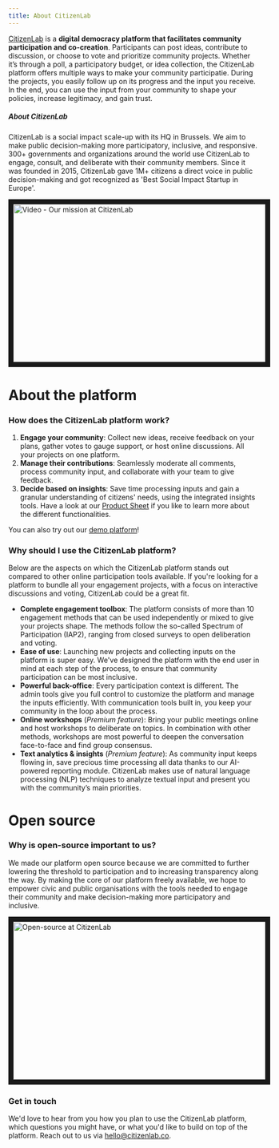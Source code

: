 ```yaml
---
title: About CitizenLab
---
```


[CitizenLab](https://www.citizenlab.co) is a **digital democracy platform that facilitates community participation and co-creation**. Participants can post ideas, contribute to discussion, or choose to vote and prioritize community projects. Whether it’s through a poll, a participatory budget, or idea collection, the CitizenLab platform offers multiple ways to make your community participatie. During the projects, you easily follow up on its progress and the input you receive. In the end, you can use the input from your community to shape your policies, increase legitimacy, and gain trust.

##### About CitizenLab
CitizenLab is a social impact scale-up with its HQ in Brussels. We aim to make public decision-making more participatory, inclusive, and responsive. 300+ governments and organizations around the world use CitizenLab to engage, consult, and deliberate with their community members. Since it was founded in 2015, CitizenLab gave 1M+ citizens a direct voice in public decision-making and got recognized as 'Best Social Impact Startup in Europe'.

<a href="https://youtu.be/LRPvKS83ilA" target="_blank"><img src="https://global-uploads.webflow.com/5a3bf6310252f900015dae82/60521419e42ae85cb25b1918_thumbnail%20mission%20video-p-2000.jpeg"
alt="Video - Our mission at CitizenLab" width="560" height="315" border="10" /></a>

# About the platform

### How does the CitizenLab platform work?
1. **Engage your community**: Collect new ideas, receive feedback on your plans, gather votes to gauge support, or host online discussions. All your projects on one platform.
2. **Manage their contributions**: Seamlessly moderate all comments, process community input, and collaborate with your team to give feedback.
3. **Decide based on insights**: Save time processing inputs and gain a granular understanding of citizens' needs, using the integrated insights tools.
Have a look at our [Product Sheet](https://res.cloudinary.com/citizenlabco/image/upload/v1617005114/Product%20sheet/CitizenLab_-_Product_Sheet_compressed.pdf) if you like to learn more about the different functionalities.

You can also try out our [demo platform](https://opensource.demo.citizenlab.co)!

### Why should I use the CitizenLab platform?
Below are the aspects on which the CitizenLab platform stands out compared to other online participation tools available. If you're looking for a platform to bundle all your engagement projects, with a focus on interactive discussions and voting, CitizenLab could be a great fit.
* **Complete engagement toolbox**: The platform consists of more than 10 engagement methods that can be used independently or mixed to give your projects shape. The methods follow the so-called Spectrum of Participation (IAP2), ranging from closed surveys to open deliberation and voting.
* **Ease of use**: Launching new projects and collecting inputs on the platform is super easy. We've designed the platform with the end user in mind at each step of the process, to ensure that community participation can be most inclusive.
* **Powerful back-office**: Every participation context is different. The admin tools give you full control to customize the platform and manage the inputs efficiently. With communication tools built in, you keep your community in the loop about the process.
* **Online workshops** (_Premium feature_): Bring your public meetings online and host workshops to deliberate on topics. In combination with other methods, workshops are most powerful to deepen the conversation face-to-face and find group consensus.
* **Text analytics & insights** (_Premium feature_): As community input keeps flowing in, save precious time processing all data thanks to our AI-powered reporting module. CitizenLab makes use of natural language processing (NLP) techniques to analyze textual input and present you with the community’s main priorities.

# Open source

### Why is open-source important to us?
We made our platform open source because we are committed to further lowering the threshold to participation and to increasing transparency along the way. By making the core of our platform freely available, we hope to empower civic and public organisations with the tools needed to engage their community and make decision-making more participatory and inclusive.

<a href="https://youtu.be/bvtK_cVfkAY" target="_blank"><img src="https://global-uploads.webflow.com/5a3bf6310252f900015dae82/6058c9adef957b1448f9eca0_Group%20340%20(1).png"
alt="Open-source at CitizenLab" width="560" height="315" border="10" /></a>

### Get in touch
We'd love to hear from you how you plan to use the CitizenLab platform, which questions you might have, or what you'd like to build on top of the platform. Reach out to us via hello@citizenlab.co.
